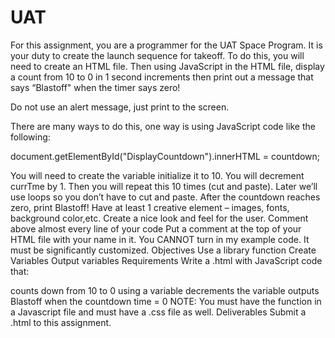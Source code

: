 # UAT
For this assignment, you are a programmer for the UAT Space Program.  It is your duty to create the launch sequence for takeoff.  To do this, you will need to create an HTML file.  Then using JavaScript in the HTML file,  display a count from 10 to 0 in 1 second increments then print out a message that says “Blastoff" when the timer says zero!

Do not use an alert message, just print to the screen.

There are many ways to do this, one way is using JavaScript code like the following:

document.getElementById("DisplayCountdown").innerHTML = countdown;
 
You will need to create the variable initialize it to 10. 
You will decrement currTme by 1. 
Then you will repeat this 10 times (cut and paste).  Later we’ll use loops so you don’t have to cut and paste. 
After the countdown reaches zero, print Blastoff!
Have at least 1 creative element – images, fonts, background color,etc. 
Create a nice look and feel for the user.
Comment above almost every line of your code
Put a comment at the top of your HTML file with your name in it.
You CANNOT turn in my example code.  It must be significantly customized.
Objectives
Use a library function
Create Variables
Output variables
Requirements
Write a .html with JavaScript code that:

counts down from 10 to 0 using a variable
decrements the variable
outputs Blastoff when the countdown time = 0
NOTE: You must have the function in a Javascript file and must have a .css file as well.
Deliverables
 Submit a .html to this assignment.

